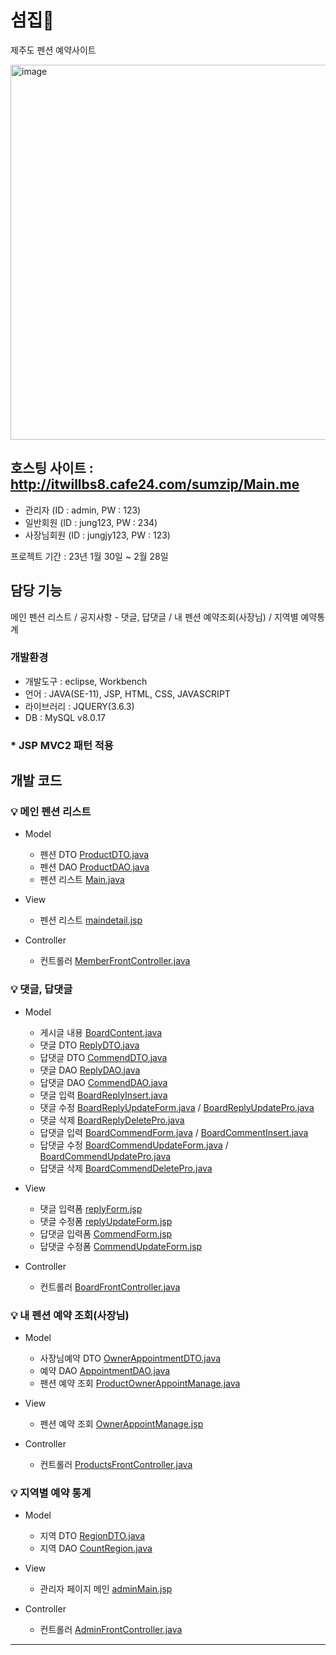 # 섬집🏡
제주도 펜션 예약사이트

<img width="600" alt="image" src="https://github.com/woo523/sumzip/assets/124018409/3f40d604-e38f-45fa-a08d-ba82f08a19cb">

## 호스팅 사이트 : http://itwillbs8.cafe24.com/sumzip/Main.me 
- 관리자 (ID : admin, PW : 123)
- 일반회원 (ID : jung123, PW : 234)
- 사장님회원 (ID : jungjy123, PW : 123)

프로젝트 기간 : 23년 1월 30일 ~ 2월 28일

## 담당 기능
메인 펜션 리스트 / 공지사항 - 댓글, 답댓글 / 내 펜션 예약조회(사장님) / 지역별 예약통계

### 개발환경
* 개발도구 : eclipse, Workbench
* 언어 : JAVA(SE-11), JSP, HTML, CSS, JAVASCRIPT
* 라이브러리 : JQUERY(3.6.3)
* DB : MySQL v8.0.17

### * JSP MVC2 패턴 적용

## 개발 코드

### 💡 메인 펜션 리스트

* Model
  * 펜션 DTO [ProductDTO.java](team_project/src/main/java/products/ProductDTO.java)
  * 펜션 DAO [ProductDAO.java](team_project/src/main/java/products/ProductDAO.java#L73-L117)
  * 펜션 리스트 [Main.java](team_project/src/main/java/com/itwillbs/member/action/Main.java)
  
* View  
  * 펜션 리스트 [maindetail.jsp](team_project/src/main/webapp/main/maindetail.jsp)
    
* Controller
  * 컨트롤러 [MemberFrontController.java](team_project/src/main/java/com/itwillbs/member/action/MemberFrontController.java#L33-L39)

### 💡 댓글, 답댓글

* Model
  * 게시글 내용 [BoardContent.java](team_project/src/main/java/com/itwillbs/board/action/BoardContent.java#L48-L63)
  * 댓글 DTO [ReplyDTO.java](team_project/src/main/java/board/ReplyDTO.java)
  * 답댓글 DTO [CommendDTO.java](team_project/src/main/java/board/CommendDTO.java)
  * 댓글 DAO [ReplyDAO.java](team_project/src/main/java/board/ReplyDAO.java)
  * 답댓글 DAO [CommendDAO.java](team_project/src/main/java/board/CommendDAO.java)
  * 댓글 입력 [BoardReplyInsert.java](team_project/src/main/java/com/itwillbs/board/action/BoardReplyInsert.java)
  * 댓글 수정 [BoardReplyUpdateForm.java](team_project/src/main/java/com/itwillbs/board/action/BoardReplyUpdateForm.java)
     / [BoardReplyUpdatePro.java](team_project/src/main/java/com/itwillbs/board/action/BoardReplyUpdatePro.java)
  * 댓글 삭제 [BoardReplyDeletePro.java](team_project/src/main/java/com/itwillbs/board/action/BoardReplyDeletePro.java)
  * 답댓글 입력 [BoardCommendForm.java](team_project/src/main/java/com/itwillbs/board/action/BoardCommendForm.java)
  / [BoardCommentInsert.java](team_project/src/main/java/com/itwillbs/board/action/BoardCommentInsert.java)
  * 답댓글 수정 [BoardCommendUpdateForm.java](team_project/src/main/java/com/itwillbs/board/action/BoardCommendUpdateForm.java)
   / [BoardCommendUpdatePro.java](team_project/src/main/java/com/itwillbs/board/action/BoardCommendUpdatePro.java)
  * 답댓글 삭제 [BoardCommendDeletePro.java](team_project/src/main/java/com/itwillbs/board/action/BoardCommendDeletePro.java)
    
* View  
  * 댓글 입력폼 [replyForm.jsp](team_project/src/main/webapp/board/replyForm.jsp)
  * 댓글 수정폼 [replyUpdateForm.jsp](team_project/src/main/webapp/board/replyUpdateForm.jsp)
  * 답댓글 입력폼 [CommendForm.jsp](team_project/src/main/webapp/board/CommendForm.jsp)
  * 답댓글 수정폼 [CommendUpdateForm.jsp](team_project/src/main/webapp/board/CommendUpdateForm.jsp)
    
* Controller
  * 컨트롤러 [BoardFrontController.java](team_project/src/main/java/com/itwillbs/board/action/BoardFrontController.java#L56-L119)



### 💡 내 펜션 예약 조회(사장님)

* Model
  * 사장님예약 DTO [OwnerAppointmentDTO.java](team_project/src/main/java/products/OwnerAppointmentDTO.java)
  * 예약 DAO [AppointmentDAO.java](team_project/src/main/java/products/AppointmentDAO.java#L191-L232)
  * 팬션 예약 조회 [ProductOwnerAppointManage.java](team_project/src/main/java/com/itwillbs/products/action/ProductOwnerAppointManage.java)

* View
  * 펜션 예약 조회 [OwnerAppointManage.jsp](team_project/src/main/webapp/products/OwnerAppointManage.jsp)
  
* Controller
  * 컨트롤러 [ProductsFrontController.java](team_project/src/main/java/com/itwillbs/products/action/ProductsFrontController.java#L120-L126)


### 💡 지역별 예약 통계

* Model
  * 지역 DTO [RegionDTO.java](team_project/src/main/java/chart/RegionDTO.java)
  * 지역 DAO [CountRegion.java](team_project/src/main/java/chart/CountRegion.java)

* View
  * 관리자 페이지 메인 [adminMain.jsp](team_project/src/main/webapp/admin/adminMain.jsp#L78-119)
  
* Controller
  * 컨트롤러 [AdminFrontController.java](team_project/src/main/java/com/itwillbs/admin/action/AdminFrontController.java#L64-L67)


---
